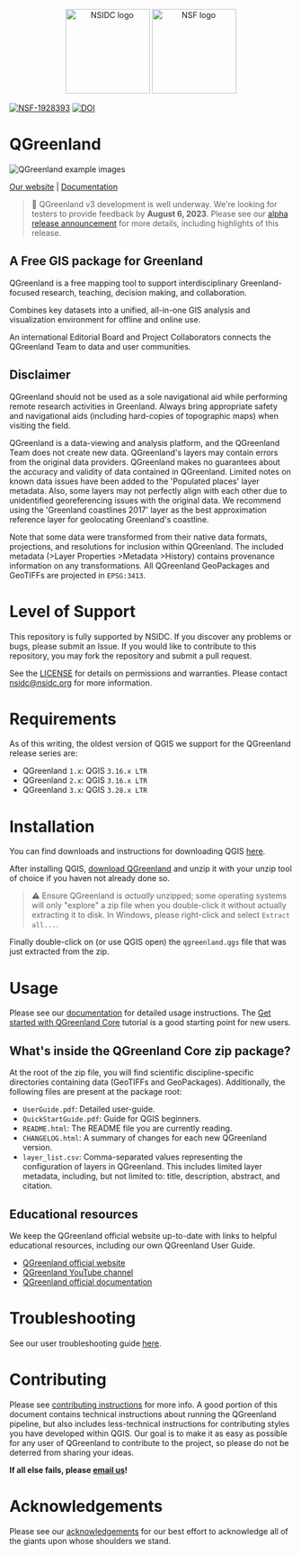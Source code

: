 <p align="center">
  <img alt="NSIDC logo" src="https://nsidc.org/themes/custom/nsidc/logo.svg" width="150" />
  <img alt="NSF logo" src="https://nsidc.org/sites/default/files/images/Logo/NSF.svg" width="150" />
</p>

[![NSF-1928393](https://img.shields.io/badge/NSF-1928393-red.svg)](https://nsf.gov/awardsearch/showAward?AWD_ID=1928393)
[![DOI](https://zenodo.org/badge/241453043.svg)](https://zenodo.org/badge/latestdoi/241453043)

# QGreenland

![QGreenland example images](/doc/_images/qgreenland-examples.jpg)

[Our website](https://www.qgreenland.org) | [Documentation](https://qgreenland.readthedocs.io)

> :tada: QGreenland v3 development is well underway. We're looking for testers to
> provide feedback by **August 6, 2023**. Please see our
> [alpha release announcement](https://github.com/nsidc/qgreenland/discussions/694)
> for more details, including highlights of this release.


## A Free GIS package for Greenland

QGreenland is a free mapping tool to support interdisciplinary
Greenland-focused research, teaching, decision making, and collaboration.

Combines key datasets into a unified, all-in-one GIS analysis and visualization
environment for offline and online use.

An international Editorial Board and Project Collaborators connects the
QGreenland Team to data and user communities.


## Disclaimer

QGreenland should not be used as a sole navigational aid while performing
remote research activities in Greenland. Always bring appropriate safety and
navigational aids (including hard-copies of topographic maps) when visiting the
field.

QGreenland is a data-viewing and analysis platform, and the QGreenland Team does
not create new data. QGreenland's layers may contain errors from the original
data providers. QGreenland makes no guarantees about the accuracy and validity
of data contained in QGreenland. Limited notes on known data issues have been
added to the 'Populated places' layer metadata. Also, some layers may not
perfectly align with each other due to unidentified georeferencing issues with
the original data. We recommend using the 'Greenland coastlines 2017' layer as
the best approximation reference layer for geolocating Greenland's coastline.

Note that some data were transformed from their native data formats,
projections, and resolutions for inclusion within QGreenland. The included
metadata (>Layer Properties >Metadata >History) contains provenance information
on any transformations. All QGreenland GeoPackages and GeoTIFFs are projected
in `EPSG:3413`.


# Level of Support

This repository is fully supported by NSIDC. If you discover any problems or
bugs, please submit an Issue. If you would like to contribute to this
repository, you may fork the repository and submit a pull request.

See the [LICENSE](LICENSE) for details on permissions and warranties. Please
contact nsidc@nsidc.org for more information.


# Requirements

As of this writing, the oldest version of QGIS we support for the QGreenland release
series are:

* QGreenland `1.x`: QGIS `3.16.x LTR`
* QGreenland `2.x`: QGIS `3.16.x LTR`
* QGreenland `3.x`: QGIS `3.28.x LTR`


# Installation

You can find downloads and instructions for downloading QGIS
[here](https://qgis.org/en/site/forusers/download.html).

After installing QGIS, [download QGreenland](https://qgreenland.org/download)
and unzip it with your unzip tool of choice if you haven not already done so.

> :warning: Ensure QGreenland is _actually_ unzipped; some operating systems will only
> "explore" a zip file when you double-click it without actually extracting it to disk.
> In Windows, please right-click and select `Extract all...`.

Finally double-click on (or use QGIS open) the `qgreenland.qgs` file that was just
extracted from the zip.


# Usage

Please see our [documentation](https://qgreenland.readthedocs.io) for detailed
usage instructions. The [Get started with QGreenland
Core](https://qgreenland.readthedocs.io/en/latest/user/tutorials/get-started.html)
tutorial is a good starting point for new users.

## What's inside the QGreenland Core zip package?

At the root of the zip file, you will find scientific discipline-specific directories
containing data (GeoTIFFs and GeoPackages). Additionally, the following files are
present at the package root:

* `UserGuide.pdf`: Detailed user-guide.
* `QuickStartGuide.pdf`: Guide for QGIS beginners.
* `README.html`: The README file you are currently reading.
* `CHANGELOG.html`: A summary of changes for each new QGreenland version.
* `layer_list.csv`: Comma-separated values representing the configuration of
  layers in QGreenland. This includes limited layer metadata, including, but not limited
  to: title, description, abstract, and citation.


## Educational resources

We keep the QGreenland official website up-to-date with links to helpful
educational resources, including our own QGreenland User Guide.

* [QGreenland official website](https://qgreenland.org)
* [QGreenland YouTube channel](https://www.youtube.com/channel/UCjWae_Jrbognx2ju_SHBZ2A/videos)
* [QGreenland official documentation](https://qgreenland.readthedocs.io)


# Troubleshooting

See our user troubleshooting guide
[here](https://qgreenland.readthedocs.io/en/latest/user/how-to/troubleshooting.html).


# Contributing

Please see [contributing
instructions](https://qgreenland.readthedocs.io/en/latest/contributor-how-to/contribute-layers.html)
for more info. A good portion of this document contains technical instructions about
running the QGreenland pipeline, but also includes less-technical instructions for
contributing styles you have developed within QGIS. Our goal is to make it as easy as
possible for any user of QGreenland to contribute to the project, so please do not be
deterred from sharing your ideas.

**If all else fails, please [email us](mailto:qgreenland.info@gmail.com)!**


# Acknowledgements

Please see our
[acknowledgements](https://qgreenland.readthedocs.io/en/latest/acknowledgements.html)
for our best effort to acknowledge all of the giants upon whose shoulders we stand.
